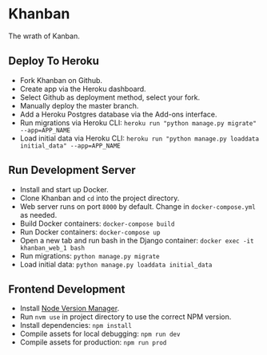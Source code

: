 # Khanban

The wrath of Kanban.


## Deploy To Heroku

- Fork Khanban on Github.
- Create app via the Heroku dashboard.
- Select Github as deployment method, select your fork.
- Manually deploy the master branch.
- Add a Heroku Postgres database via the Add-ons interface.
- Run migrations via Heroku CLI: `heroku run "python manage.py migrate" --app=APP_NAME`
- Load initial data via Heroku CLI: `heroku run "python manage.py loaddata initial_data" --app=APP_NAME`


## Run Development Server

- Install and start up Docker.
- Clone Khanban and `cd` into the project directory.
- Web server runs on port `8000` by default. Change in `docker-compose.yml` as needed.
- Build Docker containers: `docker-compose build`
- Run Docker containers: `docker-compose up`
- Open a new tab and run bash in the Django container: `docker exec -it khanban_web_1 bash`
- Run migrations: `python manage.py migrate`
- Load initial data: `python manage.py loaddata initial_data`


## Frontend Development

- Install [Node Version Manager](https://github.com/creationix/nvm).
- Run `nvm use` in project directory to use the correct NPM version.
- Install dependencies: `npm install`
- Compile assets for local debugging: `npm run dev`
- Compile assets for production: `npm run prod`
